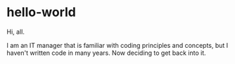 # hello-world

Hi, all.

I am an IT manager that is familiar with coding principles and concepts, but I haven't written code in many years.  Now deciding to get back into it.

